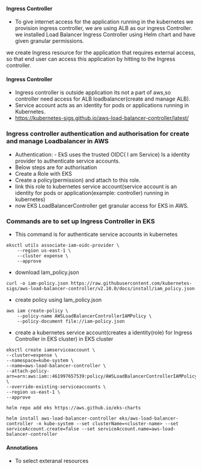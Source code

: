 #### Ingress Controller
- To give internet access for the application running in the kubernetes we provision ingress controller, we are using ALB as our ingress Controller. we installed Load Balancer Ingress Controller using Helm chart and have given granular permissions.

we create Ingress resource for the application that requires external access, so that end user can access this application by hitting to the Ingress controller.

#### Ingress Controller

- Ingress controller is outside application its not a part of aws,so controller need access for ALB loadbalancer(create and manage ALB).
- Service account acts as an identity for pods or applications running in Kubernetes.
-  https://kubernetes-sigs.github.io/aws-load-balancer-controller/latest/

### Ingress controller authentication and authorisation for create and manage Loadbalancer in AWS
- Authentication: - EkS uses the trusted OIDC( I am Service) Is a identity provider to authenticate service accounts.
- Below steps are  for authorisation 
- Create a Role with EKS 
- Create a policy(permission) and attach to this role.
- link this role to kubernetes service account(service account is an identity for pods or application(example: controller) running in kubernetes)
- now EKS LoadBalancerController get granular access for EKS in AWS.

### Commands are to set up Ingress Controller in EKS

- This command is for authenticate service accounts in kubernetes
```
eksctl utils associate-iam-oidc-provider \
    --region us-east-1 \
    --cluster expense \
    --approve 
```
- download Iam_policy.json

```
curl -o iam-policy.json https://raw.githubusercontent.com/kubernetes-sigs/aws-load-balancer-controller/v2.10.0/docs/install/iam_policy.json 
``` 
- create policy using Iam_policy.json

```
aws iam create-policy \
    --policy-name AWSLoadBalancerControllerIAMPolicy \
    --policy-document file://iam-policy.json
``` 
-  create a kubernetes service account(creates a identity(role) for Ingress Controller in EKS cluster) in EKS cluster

``` 
eksctl create iamserviceaccount \
--cluster=expense \
--namespace=kube-system \
--name=aws-load-balancer-controller \
--attach-policy-arn=arn:aws:iam::461997657539:policy/AWSLoadBalancerControllerIAMPolicy \
--override-existing-serviceaccounts \
--region us-east-1 \
--approve 
``` 

```
helm repo add eks https://aws.github.io/eks-charts
```

```
helm install aws-load-balancer-controller eks/aws-load-balancer-controller -n kube-system --set clusterName=<cluster-name> --set serviceAccount.create=false --set serviceAccount.name=aws-load-balancer-controller
``` 

#### Annotations
- To select exteranal resources
